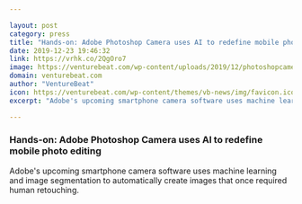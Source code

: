 ```yaml
---

layout: post
category: press
title: "Hands-on: Adobe Photoshop Camera uses AI to redefine mobile photo editing"
date: 2019-12-23 19:46:32
link: https://vrhk.co/2QgOro7
image: https://venturebeat.com/wp-content/uploads/2019/12/photoshopcamera.jpg?w=1200&strip=all
domain: venturebeat.com
author: "VentureBeat"
icon: https://venturebeat.com/wp-content/themes/vb-news/img/favicon.ico
excerpt: "Adobe's upcoming smartphone camera software uses machine learning and image segmentation to automatically create images that once required human retouching."

---
```


### Hands-on: Adobe Photoshop Camera uses AI to redefine mobile photo editing

Adobe's upcoming smartphone camera software uses machine learning and image segmentation to automatically create images that once required human retouching.